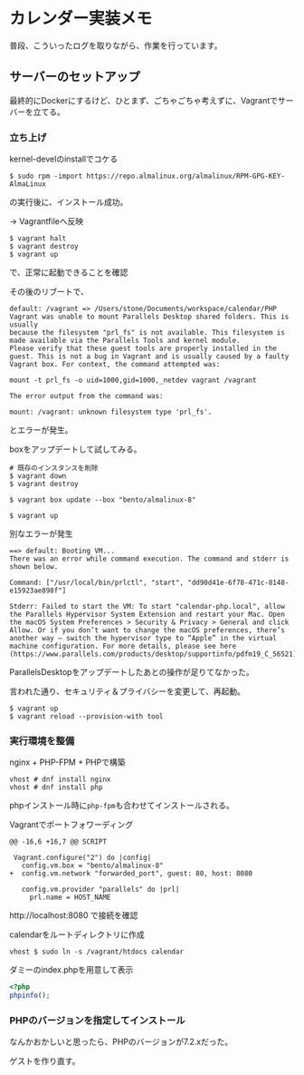 # カレンダー実装メモ



普段、こういったログを取りながら、作業を行っています。



## サーバーのセットアップ

最終的にDockerにするけど、ひとまず、ごちゃごちゃ考えずに、Vagrantでサーバーを立てる。



### 立ち上げ

kernel-develのinstallでコケる

```
$ sudo rpm -import https://repo.almalinux.org/almalinux/RPM-GPG-KEY-AlmaLinux
```

の実行後に、インストール成功。

→ Vagrantfileへ反映



```
$ vagrant halt
$ vagrant destroy
$ vagrant up
```

で、正常に起動できることを確認



その後のリブートで、

```
default: /vagrant => /Users/stone/Documents/workspace/calendar/PHP
Vagrant was unable to mount Parallels Desktop shared folders. This is usually
because the filesystem "prl_fs" is not available. This filesystem is
made available via the Parallels Tools and kernel module.
Please verify that these guest tools are properly installed in the
guest. This is not a bug in Vagrant and is usually caused by a faulty
Vagrant box. For context, the command attempted was:

mount -t prl_fs -o uid=1000,gid=1000,_netdev vagrant /vagrant

The error output from the command was:

mount: /vagrant: unknown filesystem type 'prl_fs'.
```

とエラーが発生。



boxをアップデートして試してみる。

```
# 既存のインスタンスを削除
$ vagrant down
$ vagrant destroy

$ vagrant box update --box "bento/almalinux-8"

$ vagrant up
```

別なエラーが発生

```
==> default: Booting VM...
There was an error while command execution. The command and stderr is shown below.

Command: ["/usr/local/bin/prlctl", "start", "dd90d41e-6f78-471c-8148-e15923ae898f"]

Stderr: Failed to start the VM: To start "calendar-php.local", allow the Parallels Hypervisor System Extension and restart your Mac. Open the macOS System Preferences > Security & Privacy > General and click Allow. Or if you don’t want to change the macOS preferences, there’s another way – switch the hypervisor type to “Apple” in the virtual machine configuration. For more details, please see here (https://www.parallels.com/products/desktop/supportinfo/pdfm19_C_56521).
```

ParallelsDesktopをアップデートしたあとの操作が足りてなかった。

言われた通り、セキュリティ＆プライバシーを変更して、再起動。



```
$ vagrant up
$ vagrant reload --provision-with tool
```





### 実行環境を整備

nginx + PHP-FPM + PHPで構築

```
vhost # dnf install nginx
vhost # dnf install php
```

phpインストール時に`php-fpm`も合わせてインストールされる。



Vagrantでポートフォワーディング

```
@@ -16,6 +16,7 @@ SCRIPT
 
 Vagrant.configure("2") do |config|
   config.vm.box = "bento/almalinux-8"
+  config.vm.network "forwarded_port", guest: 80, host: 8080
 
   config.vm.provider "parallels" do |prl|
     prl.name = HOST_NAME
```

http://localhost:8080 で接続を確認

calendarをルートディレクトリに作成

```
vhost $ sudo ln -s /vagrant/htdocs calendar
```



ダミーのindex.phpを用意して表示

```php
<?php
phpinfo();
```



### PHPのバージョンを指定してインストール

なんかおかしいと思ったら、PHPのバージョンが7.2.xだった。

ゲストを作り直す。

